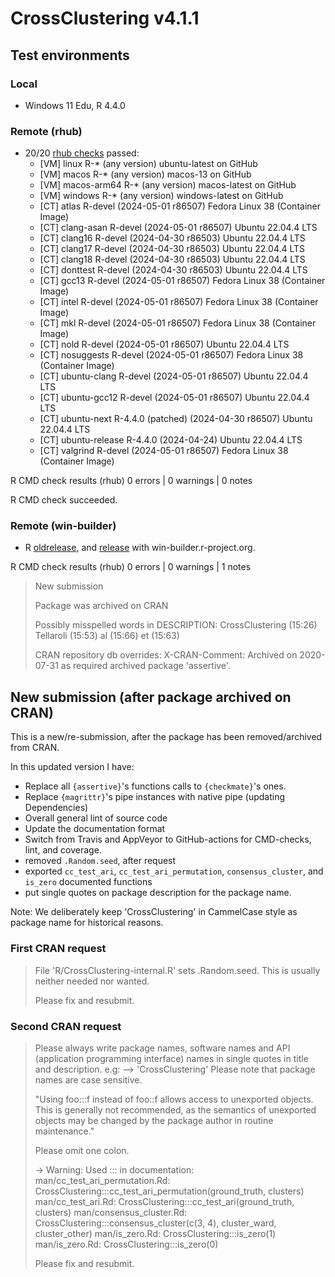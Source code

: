 # CrossClustering v4.1.1
## Test environments
### Local
* Windows 11 Edu, R 4.4.0

### Remote (rhub)

* 20/20 [rhub checks](https://github.com/CorradoLanera/CrossClustering/actions/runs/9065559066) passed:
  - [VM] linux          R-* (any version)                     ubuntu-latest on GitHub
  - [VM] macos          R-* (any version)                     macos-13 on GitHub
  - [VM] macos-arm64    R-* (any version)                     macos-latest on GitHub
  - [VM] windows        R-* (any version)                     windows-latest on GitHub
  - [CT] atlas          R-devel (2024-05-01 r86507)           Fedora Linux 38 (Container Image)
  - [CT] clang-asan     R-devel (2024-05-01 r86507)           Ubuntu 22.04.4 LTS
  - [CT] clang16        R-devel (2024-04-30 r86503)           Ubuntu 22.04.4 LTS
  - [CT] clang17        R-devel (2024-04-30 r86503)           Ubuntu 22.04.4 LTS
  - [CT] clang18        R-devel (2024-04-30 r86503)           Ubuntu 22.04.4 LTS
  - [CT] donttest       R-devel (2024-04-30 r86503)           Ubuntu 22.04.4 LTS
  - [CT] gcc13          R-devel (2024-05-01 r86507)           Fedora Linux 38 (Container Image)
  - [CT] intel          R-devel (2024-05-01 r86507)           Fedora Linux 38 (Container Image)
  - [CT] mkl            R-devel (2024-05-01 r86507)           Fedora Linux 38 (Container Image)
  - [CT] nold           R-devel (2024-05-01 r86507)           Ubuntu 22.04.4 LTS
  - [CT] nosuggests     R-devel (2024-05-01 r86507)           Fedora Linux 38 (Container Image)
  - [CT] ubuntu-clang   R-devel (2024-05-01 r86507)           Ubuntu 22.04.4 LTS
  - [CT] ubuntu-gcc12   R-devel (2024-05-01 r86507)           Ubuntu 22.04.4 LTS
  - [CT] ubuntu-next    R-4.4.0 (patched) (2024-04-30 r86507) Ubuntu 22.04.4 LTS
  - [CT] ubuntu-release R-4.4.0 (2024-04-24)                  Ubuntu 22.04.4 LTS
  - [CT] valgrind       R-devel (2024-05-01 r86507)           Fedora Linux 38 (Container Image)


R CMD check results (rhub)
0 errors | 0 warnings | 0 notes

R CMD check succeeded.

### Remote (win-builder)
* R [oldrelease](https://win-builder.r-project.org/bAVBF38BNXJK),
  and [release](https://win-builder.r-project.org/0nXlf3Hm2Uh8)
  with win-builder.r-project.org.

R CMD check results (rhub)
0 errors | 0 warnings | 1 notes

> New submission
> 
> Package was archived on CRAN
> 
> Possibly misspelled words in DESCRIPTION:
>   CrossClustering (15:26)
>   Tellaroli (15:53)
>   al (15:66)
>   et (15:63)
> 
> CRAN repository db overrides:
>   X-CRAN-Comment: Archived on 2020-07-31 as required archived package
>     'assertive'.


## New submission (after package archived on CRAN)
This is a new/re-submission, after the package has been removed/archived
from CRAN.

In this updated version I have:

* Replace all `{assertive}`'s functions calls to `{checkmate}`'s ones.
* Replace `{magrittr}`'s pipe instances with native pipe (updating 
  Dependencies)
* Overall general lint of source code
* Update the documentation format
* Switch from Travis and AppVeyor to GitHub-actions for CMD-checks, lint, 
  and coverage.
* removed `.Random.seed`, after request
* exported `cc_test_ari`, `cc_test_ari_permutation`,
  `consensus_cluster`, and `is_zero` documented functions
* put single quotes on package description for the package name.

Note: We deliberately keep 'CrossClustering' in CammelCase style as
      package name for historical reasons.

### First CRAN request
> File 'R/CrossClustering-internal.R' sets .Random.seed.
>    This is usually neither needed nor wanted.
> 
> Please fix and resubmit.

### Second CRAN request

> Please always write package names, software names and API (application
> programming interface) names in single quotes in title and description.
> e.g: --> 'CrossClustering'
> Please note that package names are case sensitive.
> 
> "Using foo:::f instead of foo::f allows access to unexported objects.
> This is generally not recommended, as the semantics of unexported
> objects may be changed by the package author in routine maintenance."
> 
> Please omit one colon.
> 
> -> Warning: Used ::: in documentation:
>       man/cc_test_ari_permutation.Rd:
>          CrossClustering:::cc_test_ari_permutation(ground_truth, clusters)
>       man/cc_test_ari.Rd:
>          CrossClustering:::cc_test_ari(ground_truth, clusters)
>       man/consensus_cluster.Rd:
>          CrossClustering:::consensus_cluster(c(3, 4), cluster_ward,
> cluster_other)
>       man/is_zero.Rd:
>          CrossClustering:::is_zero(1)
>       man/is_zero.Rd:
>          CrossClustering:::is_zero(0)
> 
> Please fix and resubmit.
